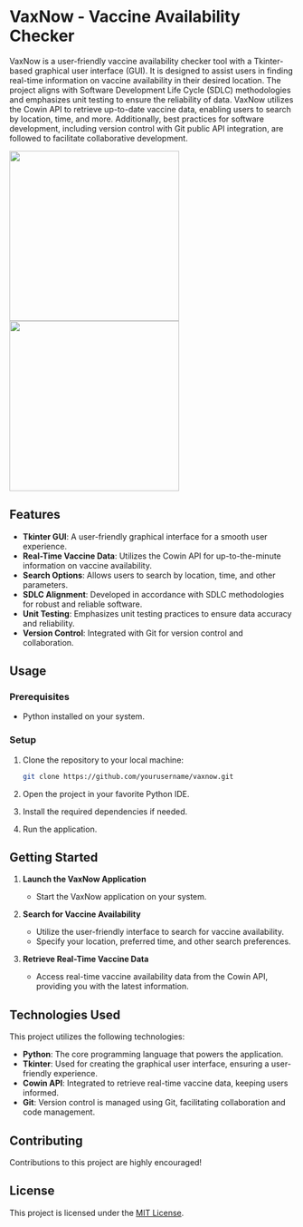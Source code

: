 # VaxNow - Vaccine Availability Checker

VaxNow is a user-friendly vaccine availability checker tool with a Tkinter-based graphical user interface (GUI). It is designed to assist users in finding real-time information on vaccine availability in their desired location. The project aligns with Software Development Life Cycle (SDLC) methodologies and emphasizes unit testing to ensure the reliability of data. VaxNow utilizes the Cowin API to retrieve up-to-date vaccine data, enabling users to search by location, time, and more. Additionally, best practices for software development, including version control with Git public API integration, are followed to facilitate collaborative development.

<p>
   <img src="https://github.com/vaibhavrawat24/VaxNow/assets/100408695/57cd36aa-660c-46d4-b952-b342f422b44b" width="300" />
   <img src="https://github.com/vaibhavrawat24/VaxNow/assets/100408695/ef1b7646-f1c4-4cfe-9cca-1437a5b6dfd2" width="300" /> 
</p>

## Features

- **Tkinter GUI**: A user-friendly graphical interface for a smooth user experience.
- **Real-Time Vaccine Data**: Utilizes the Cowin API for up-to-the-minute information on vaccine availability.
- **Search Options**: Allows users to search by location, time, and other parameters.
- **SDLC Alignment**: Developed in accordance with SDLC methodologies for robust and reliable software.
- **Unit Testing**: Emphasizes unit testing practices to ensure data accuracy and reliability.
- **Version Control**: Integrated with Git for version control and collaboration.

## Usage

### Prerequisites

- Python installed on your system.

### Setup

1. Clone the repository to your local machine:

   ```bash
   git clone https://github.com/yourusername/vaxnow.git

2. Open the project in your favorite Python IDE.

3. Install the required dependencies if needed.

4. Run the application.

## Getting Started

1. **Launch the VaxNow Application**
   - Start the VaxNow application on your system.

2. **Search for Vaccine Availability**
   - Utilize the user-friendly interface to search for vaccine availability.
   - Specify your location, preferred time, and other search preferences.

3. **Retrieve Real-Time Vaccine Data**
   - Access real-time vaccine availability data from the Cowin API, providing you with the latest information.

## Technologies Used

This project utilizes the following technologies:

- **Python**: The core programming language that powers the application.
- **Tkinter**: Used for creating the graphical user interface, ensuring a user-friendly experience.
- **Cowin API**: Integrated to retrieve real-time vaccine data, keeping users informed.
- **Git**: Version control is managed using Git, facilitating collaboration and code management.

## Contributing

Contributions to this project are highly encouraged!

## License

This project is licensed under the [MIT License](LICENSE).
